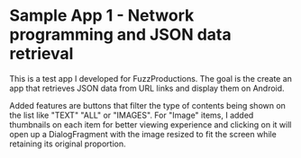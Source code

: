 # Sample App 1 - Network programming and JSON data retrieval 

This is a test app I developed for FuzzProductions. The goal is the create an app that
retrieves JSON data from URL links and display them on Android. 

Added features are buttons that filter the type of contents being shown on the list like
"TEXT" "ALL" or "IMAGES". For "Image" items, I added thumbnails on each item for better 
viewing experience and clicking on it will open up a DialogFragment with the image
resized to fit the screen while retaining its original proportion.

